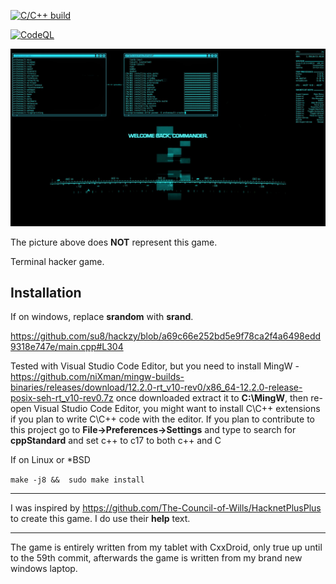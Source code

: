 [![C/C++ build](https://github.com/su8/hackzy/actions/workflows/c-cpp.yml/badge.svg)](https://github.com/su8/hackzy/actions/workflows/c-cpp.yml)

[![CodeQL](https://github.com/su8/hackzy/actions/workflows/codeql.yml/badge.svg)](https://github.com/su8/hackzy/actions/workflows/codeql.yml)

![](snap.jpg)

The picture above does **NOT** represent this game.

Terminal hacker game.

## Installation

If on windows, replace **srandom** with **srand**.

https://github.com/su8/hackzy/blob/a69c66e252bd5e9f78ca2f4a6498edd9318e747e/main.cpp#L304

Tested with Visual Studio Code Editor, but you need to install MingW - https://github.com/niXman/mingw-builds-binaries/releases/download/12.2.0-rt_v10-rev0/x86_64-12.2.0-release-posix-seh-rt_v10-rev0.7z once downloaded extract it to **C:\MingW**, then re-open Visual Studio Code Editor, you might want to install C\C++ extensions if you plan to write C\C++ code with the editor. If you plan to contribute to this project go to **File->Preferences->Settings** and type to search for **cppStandard** and set c++ to c17 to both c++ and C

If on Linux or *BSD

`
make -j8 && 
sudo make install
`

---

I was inspired by https://github.com/The-Council-of-Wills/HacknetPlusPlus to create this game. I do use their **help** text.

---

The game is entirely written from my tablet with CxxDroid, only true up until to the 59th commit, afterwards the game is written from my brand new windows laptop.

